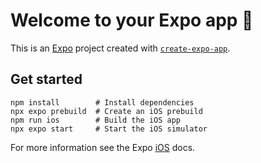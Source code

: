 # Welcome to your Expo app 👋

This is an [Expo](https://expo.dev) project created with [`create-expo-app`](https://www.npmjs.com/package/create-expo-app).

## Get started

```
npm install        # Install dependencies
npx expo prebuild  # Create an iOS prebuild
npm run ios        # Build the iOS app
npx expo start     # Start the iOS simulator
```

For more information see the Expo [iOS](https://docs.expo.dev/workflow/ios-simulator/) docs.
